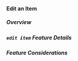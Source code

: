 #### Edit an Item

##### Overview

<!-- TODO: ACTIVITY DIAGRAM -->

<!-- TODO: Short Description of Command -->

##### `edit item` Feature Details

<!-- TODO: SEQUENCE DIAGRAM -->

<!-- TODO: Description of how Command works -->

##### Feature Considerations

<!-- TODO: Command Considerations -->
